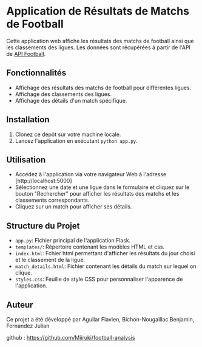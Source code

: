 # Application de Résultats de Matchs de Football

Cette application web affiche les résultats des matchs de football ainsi que les classements des ligues. Les données sont récupérées à partir de l'API de [API Football](https://apiv3.apifootball.com/documentation/).

## Fonctionnalités

- Affichage des résultats des matchs de football pour différentes ligues.
- Affichage des classements des ligues.
- Affichage des détails d'un match spécifique.

## Installation

1. Clonez ce dépôt sur votre machine locale.
2. Lancez l'application en exécutant `python app.py`.

## Utilisation

- Accédez à l'application via votre navigateur Web à l'adresse [http://localhost:5000]
- Sélectionnez une date et une ligue dans le formulaire et cliquez sur le bouton "Rechercher" pour afficher les résultats des matchs et les classements correspondants.
- Cliquez sur un match pour afficher ses détails.

## Structure du Projet

- `app.py`: Fichier principal de l'application Flask.
- `templates/`: Répertoire contenant les modèles HTML et css.
- `index.html`: Fchier html permettant d'afficher les résultats du jour choisi et le classement de la ligue.
- `match_details.html`: Fichier contenant les détails du match sur lequel on clique.
- `styles.css`: Feuille de style CSS pour personnaliser l'apparence de l'application.

## Auteur

Ce projet a été développé par Aguilar Flavien, Bichon-Nougaillac Benjamin, Fernandez Julian

github : https://github.com/Miiruki/football-analysis